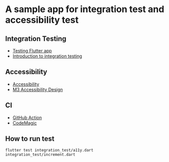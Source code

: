 # A sample app for integration test and accessibility test

## Integration Testing

- [Testing Flutter app](https://docs.flutter.dev/testing#integration-tests)
- [Introduction to integration testing](https://docs.flutter.dev/cookbook/testing/integration/introduction)

## Accessibility

- [Accessibility](https://docs.flutter.dev/development/accessibility-and-localization/accessibility?tab=talkback)
- [M3 Accessibility Design](https://m3.material.io/foundations/accessible-design/overview)

## CI

- [GitHub Action](https://www.geekco.fr/posts/en/how-to-add-flutter-integration-test-in-a-ci-with-github-action)
- [CodeMagic](https://blog.codemagic.io/flutter-automated-screenshot-testing/)

## How to run test

```
flutter test integration_test/a11y.dart integration_test/increment.dart
```
